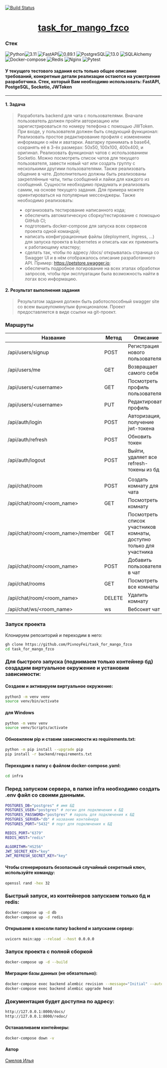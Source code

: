 [![Build Status](https://github.com/PivnoyFei/task_for_mango_fzco/actions/workflows/main.yml/badge.svg?branch=main)](https://github.com/PivnoyFei/task_for_mango_fzco/actions/workflows/main.yml)

<h1 align="center"><a target="_blank" href="">task_for_mango_fzco</a></h1>

### Стек
![Python](https://img.shields.io/badge/Python-171515?style=flat-square&logo=Python)![3.11](https://img.shields.io/badge/3.11-blue?style=flat-square&logo=3.11)
![FastAPI](https://img.shields.io/badge/FastAPI-171515?style=flat-square&logo=FastAPI)![0.89.1](https://img.shields.io/badge/0.89.1-blue?style=flat-square&logo=0.89.1)
![PostgreSQL](https://img.shields.io/badge/PostgreSQL-171515?style=flat-square&logo=PostgreSQL)![13.0](https://img.shields.io/badge/13.0-blue?style=flat-square&logo=13.0)
![SQLAlchemy](https://img.shields.io/badge/SQLAlchemy-171515?style=flat-square&logo=SQLAlchemy)
![Docker-compose](https://img.shields.io/badge/Docker--compose-171515?style=flat-square&logo=Docker)
![Redis](https://img.shields.io/badge/Redis-171515?style=flat-square&logo=Redis)
![Nginx](https://img.shields.io/badge/Nginx-171515?style=flat-square&logo=Nginx)
![Pytest](https://img.shields.io/badge/Pytest-171515?style=flat-square&logo=Pytest)

#### У текущего тестового задания есть только общее описание требований, конкретные детали реализации остаются на усмотрение разработчика. Стек, который Вам необходимо использовать: FastAPI, PostgeSQL, Socketio, JWToken
---
#### 1. Задача

> Разработать backend для чата с пользователями. Вначале пользователь должен пройти авторизацию или зарегистрироваться по номеру телефона с помощью JWToken.
При входе, у пользователя должен быть следующий функционал:
Реализовать простое редактирование профиля с изменением информации о нём и аватарки. Аватарку принимать в base64, сохранять её в 3-ёх размерах: 50х50, 100х100, 400х400, и оригинал.
Реализовать функционал чатов с использованием Socketio. Можно посмотреть список чатов для текущего пользователя, завести новый чат или создать группу с несколькими другими пользователями. Также реализовать общение в чате.
Дополнительно должны быть реализованы закреплённые чаты, типы сообщений и лайки для каждого из сообщений.
Сущности необходимо придумать и реализовать самим, на основе текущего задания. Для примера можете ориентироваться на популярные мессенджеры.
Также необходимо реализовать:
> - организовать тестирование написанного кода;
> - обеспечить автоматическую сборку/тестирование с помощью GitHub CI;
> - подготовить docker-compose для запуска всех сервисов проекта одной командой;
> - написать конфигурационные файлы (deployment, ingress, …) для запуска проекта в kubernetes и описать как их применить к работающему кластеру;
> - сделать так, чтобы по адресу /docs/ открывалась страница со Swagger UI и в нём отображалось описание разработанного API. Пример: https://petstore.swagger.io;
> - обеспечить подробное логирование на всех этапах обработки запросов, чтобы при эксплуатации была возможность найти в логах всю информацию.

#### 2. Результат выполнения задания
> Результатом задания должен быть работоспособный swagger site со всем вышеупомянутым функционалом. Проект предоставляется в виде ссылки на git-проект.


### Маршруты

| Название | Метод | Описание | Авторизация |
|----------|-------|----------|-------------|
| /api/users/signup           | POST | Регистрация нового пользователя           | Нет
| /api/users/me               | GET  | Возвращает самого себя                    | Да
| /api/users/&lt;username&gt; | GET  | Посмотреть профиль пользователя           | Нет
| /api/users/&lt;username&gt; | PUT  | Редактировать профиль                     | Да
| /api/auth/login             | POST | Авторизация, получение jwt-токена         | Нет
| /api/auth/refresh           | POST | Обновить токен                            | Да
| /api/auth/logout            | POST | Выйти, удаляет все refresh-токены из бд   | Да
||
| /api/chat/room                          | POST   | Создать комнату для чата    | Да
| /api/chat/room/&lt;room_name&gt;        | GET    | Посмотреть комнату          | Да
| /api/chat/room/&lt;room_name&gt;/member | GET    | Посмотреть список участников комнаты, доступно только для участника | Да
| /api/chat/room/&lt;room_name&gt;        | POST   | Добавить пользователя в чат | Да
| /api/chat/rooms                         | GET    | Посмотреть все комнаты      | Да
| /api/chat/room/&lt;room_name&gt;        | DELETE | Удалить комнату             | Да
| /api/chat/ws/&lt;room_name&gt;          | ws     | Вебсокет чат                | Да


### Запуск проекта
Клонируем репозиторий и переходим в него:
```bash
gh clone https://github.com/PivnoyFei/task_for_mango_fzco
cd task_for_mango_fzco
```

### Для быстрого запуска (поднимаем только контейнер бд) создадим виртуальное окружение и установим зависимости:
#### Создаем и активируем виртуальное окружение:
```bash
python3 -m venv venv
source venv/bin/activate
```
#### для Windows
```bash
python -m venv venv
source venv/Scripts/activate
```
#### Обновиляем pip и ставим зависимости из requirements.txt:
```bash
python -m pip install --upgrade pip
pip install -r backend/requirements.txt
```

#### Переходим в папку с файлом docker-compose.yaml:
```bash
cd infra
```

### Перед запуском сервера, в папке infra необходимо создать .env файл со своими данными.
```bash
POSTGRES_DB="postgres" # имя БД
POSTGRES_USER="postgres" # логин для подключения к БД
POSTGRES_PASSWORD="postgres" # пароль для подключения к БД
POSTGRES_SERVER="db" # название контейнера
POSTGRES_PORT="5432" # порт для подключения к БД

REDIS_PORT="6379"
REDIS_HOST="redis"

ALGORITHM="HS256"
JWT_SECRET_KEY="key"
JWT_REFRESH_SECRET_KEY="key"
```

#### Чтобы сгенерировать безопасный случайный секретный ключ, используйте команду:
```bash
openssl rand -hex 32
```

### Быстрый запуск, из контейнеров запускаем только бд и redis:
```bash
docker-compose up -d db
docker-compose up -d redis
```

#### Открываем в консоли папку backend и запускаем сервер:
```bash
uvicorn main:app --reload --host 0.0.0.0
```

### Запуск проекта с полной сборкой
```bash
docker-compose up -d --build
```

#### Миграции базы данных (не обязательно):
```bash
docker-compose exec backend alembic revision --message="Initial" --autogenerate
docker-compose exec backend alembic upgrade head
```

### Документация будет доступна по адресу:
```bash
http://127.0.0.1:8000/docs/
http://127.0.0.1:8000/redoc/
```
#### Останавливаем контейнеры:
```bash
docker-compose down -v
```

#### Автор
[Смелов Илья](https://github.com/PivnoyFei)